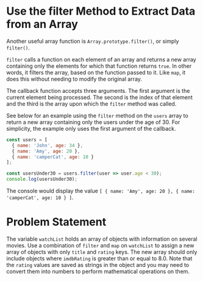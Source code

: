# Use the filter Method to Extract Data from an Array
Another useful array function is ```Array.prototype.filter()```, or simply ```filter()```.

```filter``` calls a function on each element of an array and returns a new array containing only the elements for which that function returns ```true```. In other words, it filters the array, based on the function passed to it. Like ```map```, it does this without needing to modify the original array.

The callback function accepts three arguments. The first argument is the current element being processed. The second is the index of that element and the third is the array upon which the ```filter``` method was called.

See below for an example using the ```filter``` method on the ```users``` array to return a new array containing only the users under the age of 30. For simplicity, the example only uses the first argument of the callback.
```javascript
const users = [
  { name: 'John', age: 34 },
  { name: 'Amy', age: 20 },
  { name: 'camperCat', age: 10 }
];

const usersUnder30 = users.filter(user => user.age < 30);
console.log(usersUnder30); 
```
The console would display the value ```[ { name: 'Amy', age: 20 }, { name: 'camperCat', age: 10 } ]```.

# Problem Statement
The variable ```watchList``` holds an array of objects with information on several movies. Use a combination of ```filter``` and ```map``` on ```watchList``` to assign a new array of objects with only ```title``` and ```rating``` keys. The new array should only include objects where ```imdbRating``` is greater than or equal to 8.0. Note that the ```rating``` values are saved as strings in the object and you may need to convert them into numbers to perform mathematical operations on them.
